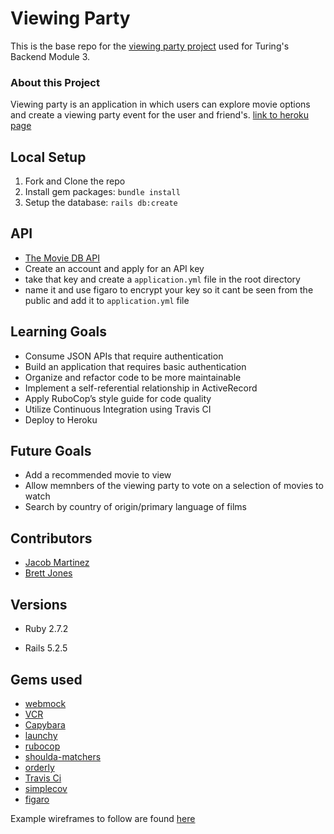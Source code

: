 # Viewing Party

This is the base repo for the [viewing party project](https://backend.turing.io/module3/projects/viewing_party) used for Turing's Backend Module 3.

### About this Project

Viewing party is an application in which users can explore movie options and create a viewing party event for the user and friend's.
[link to heroku page](https://protected-bastion-44831.herokuapp.com/)

## Local Setup

1. Fork and Clone the repo
2. Install gem packages: `bundle install`
3. Setup the database: `rails db:create`

## API
- [The Movie DB API](https://developers.themoviedb.org/3/getting-started/introduction)
- Create an account and apply for an API key
- take that key and create a `application.yml` file in the root directory
- name it and use figaro to encrypt your key so it cant be seen from the public and add it to `application.yml` file

## Learning Goals
- Consume JSON APIs that require authentication
- Build an application that requires basic authentication 
- Organize and refactor code to be more maintainable 
- Implement a self-referential relationship in ActiveRecord
- Apply RuboCop’s style guide for code quality 
- Utilize Continuous Integration using Travis CI 
- Deploy to Heroku

## Future Goals
- Add a recommended movie to view
- Allow memnbers of the viewing party to vote on a selection of movies to watch
- Search by country of origin/primary language of films

## Contributors
- [Jacob Martinez](https://github.com/Jacobmar13)
- [Brett Jones](https://github.com/Bhjones45)

## Versions

- Ruby 2.7.2

- Rails 5.2.5

## Gems used

- [webmock](https://github.com/bblimke/webmock)
- [VCR](https://github.com/vcr/vcr)
- [Capybara](https://github.com/teamcapybara/capybara)
- [launchy](https://github.com/copiousfreetime/launchy)
- [rubocop](https://docs.rubocop.org/rubocop/1.20/index.html)
- [shoulda-matchers](https://github.com/thoughtbot/shoulda-matchers)
- [orderly](https://github.com/jmondo/orderly)
- [Travis Ci](https://docs.travis-ci.com/)
- [simplecov](https://github.com/simplecov-ruby/simplecov)
- [figaro](https://github.com/laserlemon/figaro)

Example wireframes to follow are found [here](https://backend.turing.io/module3/projects/viewing_party/wireframes)
